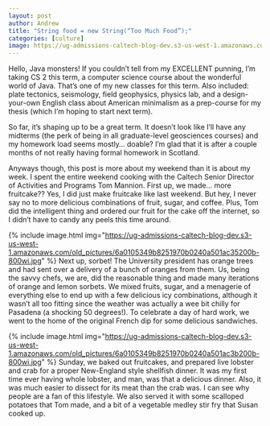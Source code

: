 ```yaml
---
layout: post
author: Andrew
title: "String food = new String(“Too Much Food”);"
categories: [culture]
image: https://ug-admissions-caltech-blog-dev.s3-us-west-1.amazonaws.com/old_pictures/6a0105349b8251970b0240a4dd0b15200d-800wi.jpg
---
```



Hello, Java monsters! If you couldn’t tell from my EXCELLENT punning, I’m taking CS 2 this term, a computer science course about the wonderful world of Java. That’s one of my new classes for this term. Also included: plate tectonics, seismology, field geophysics, physics lab, and a design-your-own English class about American minimalism as a prep-course for my thesis (which I’m hoping to start next term).

So far, it’s shaping up to be a great term. It doesn’t look like I’ll have any midterms (the perk of being in all graduate-level geosciences courses) and my homework load seems mostly… doable? I’m glad that it is after a couple months of not really having formal homework in Scotland.

Anyways though, this post is more about my weekend than it is about my week. I spent the entire weekend cooking with the Caltech Senior Director of Activities and Programs Tom Mannion. First up, we made… more fruitcake?? Yes, I did just make fruitcake like last weekend. But hey, I never say no to more delicious combinations of fruit, sugar, and coffee. Plus, Tom did the intelligent thing and ordered our fruit for the cake off the internet, so I didn’t have to candy any peels this time around.


{% include image.html img="https://ug-admissions-caltech-blog-dev.s3-us-west-1.amazonaws.com/old_pictures/6a0105349b8251970b0240a501ac35200b-800wi.jpg" %}
Next up, sorbet! The University president has orange trees and had sent over a delivery of a bunch of oranges from them. Us, being the savvy chefs, we are, did the reasonable thing and made many iterations of orange and lemon sorbets. We mixed fruits, sugar, and a menagerie of everything else to end up with a few delicious icy combinations, although it wasn’t all too fitting since the weather was actually a wee bit chilly for Pasadena (a shocking 50 degrees!). To celebrate a day of hard work, we went to the home of the original French dip for some delicious sandwiches.


{% include image.html img="https://ug-admissions-caltech-blog-dev.s3-us-west-1.amazonaws.com/old_pictures/6a0105349b8251970b0240a501ac3b200b-800wi.jpg" %}
Sunday, we baked out fruitcakes, and prepared live lobster and crab for a proper New-England style shellfish dinner. It was my first time ever having whole lobster, and man, was that a delicious dinner. Also, it was much easier to dissect for its meat than the crab was. I can see why people are a fan of this lifestyle. We also served it with some scalloped potatoes that Tom made, and a bit of a vegetable medley stir fry that Susan cooked up.